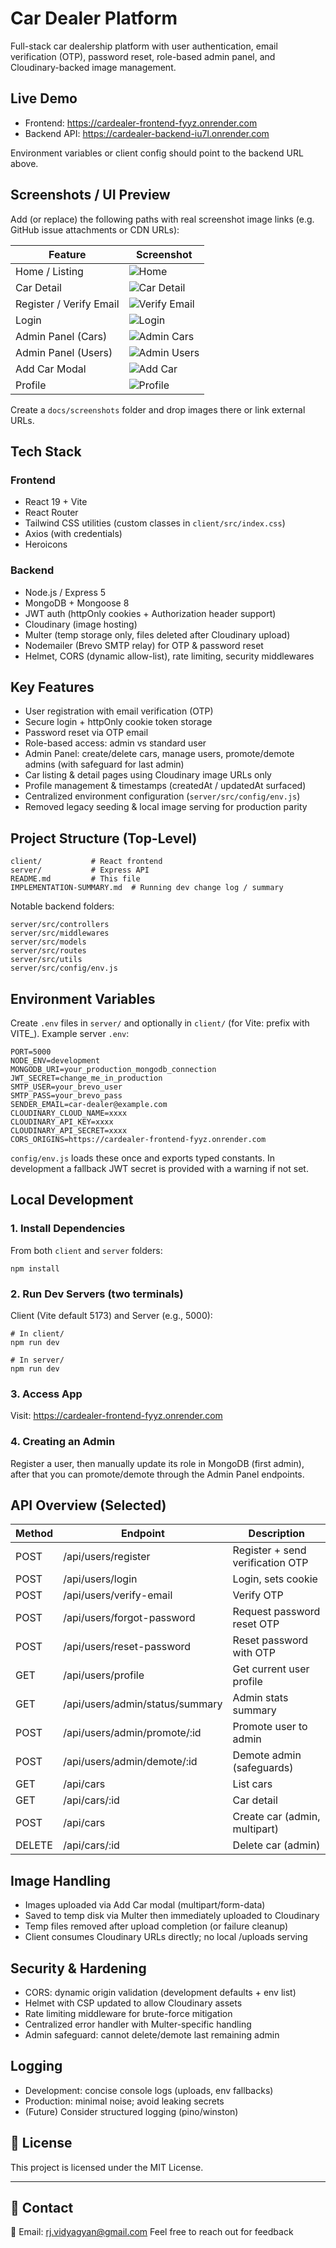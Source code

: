 # Car Dealer Platform

Full-stack car dealership platform with user authentication, email verification (OTP), password reset, role-based admin panel, and Cloudinary-backed image management.

## Live Demo
- Frontend: https://cardealer-frontend-fyyz.onrender.com
- Backend API: https://cardealer-backend-iu7l.onrender.com

Environment variables or client config should point to the backend URL above.

## Screenshots / UI Preview
Add (or replace) the following paths with real screenshot image links (e.g. GitHub issue attachments or CDN URLs):

| Feature | Screenshot |
|---------|------------|
| Home / Listing | ![Home](./docs/screenshots/home.png) |
| Car Detail | ![Car Detail](./docs/screenshots/detail.png) |
| Register / Verify Email | ![Verify Email](./docs/screenshots/verify.png) |
| Login | ![Login](./docs/screenshots/login.png) |
| Admin Panel (Cars) | ![Admin Cars](./docs/screenshots/admin-cars.png) |
| Admin Panel (Users) | ![Admin Users](./docs/screenshots/admin-users.png) |
| Add Car Modal | ![Add Car](./docs/screenshots/add-car.png) |
| Profile | ![Profile](./docs/screenshots/profile.png) |

Create a `docs/screenshots` folder and drop images there or link external URLs.

## Tech Stack
### Frontend
- React 19 + Vite
- React Router
- Tailwind CSS utilities (custom classes in `client/src/index.css`)
- Axios (with credentials)
- Heroicons

### Backend
- Node.js / Express 5
- MongoDB + Mongoose 8
- JWT auth (httpOnly cookies + Authorization header support)
- Cloudinary (image hosting)
- Multer (temp storage only, files deleted after Cloudinary upload)
- Nodemailer (Brevo SMTP relay) for OTP & password reset
- Helmet, CORS (dynamic allow-list), rate limiting, security middlewares

## Key Features
- User registration with email verification (OTP)
- Secure login + httpOnly cookie token storage
- Password reset via OTP email
- Role-based access: admin vs standard user
- Admin Panel: create/delete cars, manage users, promote/demote admins (with safeguard for last admin)
- Car listing & detail pages using Cloudinary image URLs only
- Profile management & timestamps (createdAt / updatedAt surfaced)
- Centralized environment configuration (`server/src/config/env.js`)
- Removed legacy seeding & local image serving for production parity

## Project Structure (Top-Level)
```
client/           # React frontend
server/           # Express API
README.md         # This file
IMPLEMENTATION-SUMMARY.md  # Running dev change log / summary
```

Notable backend folders:
```
server/src/controllers
server/src/middlewares
server/src/models
server/src/routes
server/src/utils
server/src/config/env.js
```

## Environment Variables
Create `.env` files in `server/` and optionally in `client/` (for Vite: prefix with VITE_). Example server `.env`:
```
PORT=5000
NODE_ENV=development
MONGODB_URI=your_production_mongodb_connection
JWT_SECRET=change_me_in_production
SMTP_USER=your_brevo_user
SMTP_PASS=your_brevo_pass
SENDER_EMAIL=car-dealer@example.com
CLOUDINARY_CLOUD_NAME=xxxx
CLOUDINARY_API_KEY=xxxx
CLOUDINARY_API_SECRET=xxxx
CORS_ORIGINS=https://cardealer-frontend-fyyz.onrender.com
```
`config/env.js` loads these once and exports typed constants. In development a fallback JWT secret is provided with a warning if not set.

## Local Development
### 1. Install Dependencies
From both `client` and `server` folders:
```
npm install
```

### 2. Run Dev Servers (two terminals)
Client (Vite default 5173) and Server (e.g., 5000):
```
# In client/
npm run dev

# In server/
npm run dev
```

### 3. Access App
Visit: https://cardealer-frontend-fyyz.onrender.com

### 4. Creating an Admin
Register a user, then manually update its role in MongoDB (first admin), after that you can promote/demote through the Admin Panel endpoints.

## API Overview (Selected)
| Method | Endpoint | Description |
|--------|----------|-------------|
| POST | /api/users/register | Register + send verification OTP |
| POST | /api/users/login | Login, sets cookie |
| POST | /api/users/verify-email | Verify OTP |
| POST | /api/users/forgot-password | Request password reset OTP |
| POST | /api/users/reset-password | Reset password with OTP |
| GET | /api/users/profile | Get current user profile |
| GET | /api/users/admin/status/summary | Admin stats summary |
| POST | /api/users/admin/promote/:id | Promote user to admin |
| POST | /api/users/admin/demote/:id | Demote admin (safeguards) |
| GET | /api/cars | List cars |
| GET | /api/cars/:id | Car detail |
| POST | /api/cars | Create car (admin, multipart) |
| DELETE | /api/cars/:id | Delete car (admin) |

## Image Handling
- Images uploaded via Add Car modal (multipart/form-data)
- Saved to temp disk via Multer then immediately uploaded to Cloudinary
- Temp files removed after upload completion (or failure cleanup)
- Client consumes Cloudinary URLs directly; no local /uploads serving

## Security & Hardening
- CORS: dynamic origin validation (development defaults + env list)
- Helmet with CSP updated to allow Cloudinary assets
- Rate limiting middleware for brute-force mitigation
- Centralized error handler with Multer-specific handling
- Admin safeguard: cannot delete/demote last remaining admin

## Logging
- Development: concise console logs (uploads, env fallbacks)
- Production: minimal noise; avoid leaking secrets
- (Future) Consider structured logging (pino/winston)


## 📄 License

This project is licensed under the MIT License.

---

## 💬 Contact

📧 Email: rj.vidyagyan@gmail.com
Feel free to reach out for feedback